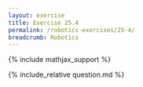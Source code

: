 ```yaml
---
layout: exercise
title: Exercise 25.4
permalink: /robotics-exercises/25-4/
breadcrumb: Robotics
---
```


{% include mathjax_support %}

<div><i class="arrow-up" data-chapter="robotics-exercises" data-exercise="ex_4" data-rating="0"></i></div>
{% include_relative question.md %}
